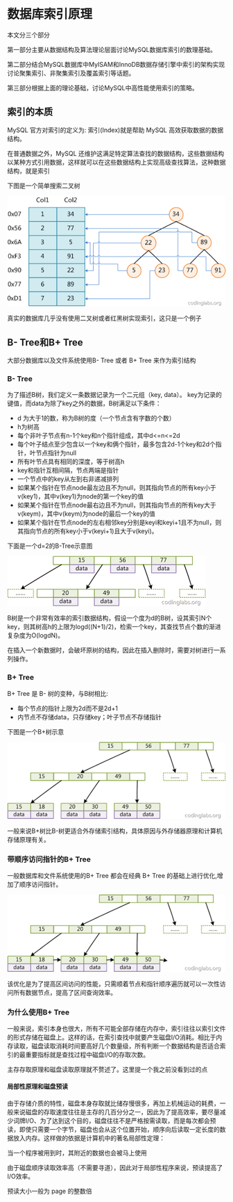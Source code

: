 # 数据库索引原理
本文分三个部分

第一部分主要从数据结构及算法理论层面讨论MySQL数据库索引的数理基础。

第二部分结合MySQL数据库中MyISAM和InnoDB数据存储引擎中索引的架构实现讨论聚集索引、非聚集索引及覆盖索引等话题。

第三部分根据上面的理论基础，讨论MySQL中高性能使用索引的策略。

## 索引的本质

MySQL 官方对索引的定义为: 索引(Index)就是帮助 MySQL 高效获取数据的数据结构。

在普通数据之外，MySQL 还维护这满足特定算法查找的数据结构，这些数据结构以某种方式引用数据，这样就可以在这些数据结构上实现高级查找算法，这种数据结构，就是索引

下图是一个简单搜索二叉树

![avator](../pic/数据库-索引-二叉树.png)

真实的数据库几乎没有使用二叉树或者红黑树实现索引，这只是一个例子

## B- Tree和B+ Tree

大部分数据库以及文件系统使用B- Tree 或者 B+ Tree 来作为索引结构

### B- Tree

为了描述B树，我们定义一条数据记录为一个二元组（key, data）。 key为记录的键值，而data为除了key之外的数据，B树满足以下条件：
+ d 为大于1的数，称为B树的度（一个节点含有字数的个数）
+ h为树高
+ 每个非叶子节点有n-1个key和n个指针组成，其中d<=n<=2d
+ 每个叶子结点至少包含以一个key和俩个指针，最多包含2d-1个key和2d个指针，叶节点指针为null
+ 所有叶节点具有相同的深度，等于树高h
+ key和指针互相间隔，节点两端是指针
+ 一个节点中的key从左到右非递减排列
+ 如果某个指针在节点node最左边且不为null，则其指向节点的所有key小于v(key1)，其中v(key1)为node的第一个key的值
+ 如果某个指针在节点node最右边且不为null，则其指向节点的所有key大于v(keym)，其中v(keym)为node的最后一个key的值
+ 如果某个指针在节点node的左右相邻key分别是keyi和keyi+1且不为null，则其指向节点的所有key小于v(keyi+1)且大于v(keyi)。

下面是一个d=2的B-Tree示意图

![avator](../pic/数据库-索引-B树.png)

B树是一个非常有效率的索引数据结构，假设一个度为d的B树，设其索引N个key，则其树高h的上限为logd((N+1)/2)，检索一个key，其查找节点个数的渐进复杂度为O(logdN)。

在插入一个新数据时，会破坏原树的结构，因此在插入删除时，需要对树进行一系列操作。

### B+ Tree
B+ Tree 是 B- 树的变种，与B树相比:
+ 每个节点的指针上限为2d而不是2d+1
+ 内节点不存储data，只存储key；叶子节点不存储指针

下图是一个B+树示意

![avator](../pic/数据库-索引-b+树.png)

一般来说B+树比B-树更适合外存储索引结构，具体原因与外存储器原理和计算机存储原理有关。


### 带顺序访问指针的B+ Tree

一般数据库和文件系统使用的B+ Tree 都会在经典 B+ Tree 的基础上进行优化,增加了顺序访问指针。

![avator](../pic/数据库-索引-better-b+树.png)

该优化是为了提高区间访问的性能，只需顺着节点和指针顺序遍历就可以一次性访问所有数据节点，提高了区间查询效率。

### 为什么使用B+ Tree

一般来说，索引本身也很大，所有不可能全部存储在内存中，索引往往以索引文件的形式存储在磁盘上。这样的话，在索引查找中就要产生磁盘I/O消耗。相比于内存读取，磁盘读取消耗时间要高好几个数量级，所有判断一个数据结构是否适合索引的最重要指标就是查找过程中磁盘I/O的存取次数。

主存存取原理和磁盘读取原理就不赘述了。这里提一个我之前没看到过的点

#### 局部性原理和磁盘预读

由于存储介质的特性，磁盘本身存取就比储存慢很多，再加上机械运动的耗费，一般来说磁盘的存取速度往往是主存的几百分分之一，因此为了提高效率，要尽量减少词牌I/O、为了达到这个目的，磁盘往往不是严格按需读取，而是每次都会预读，即使只需要一个字节，磁盘也会从这个位置开始，顺序向后读取一定长度的数据放入内存。这样做的依据是计算机中的著名局部性定理：

当一个程序被用到时，其附近的数据也会被马上使用

由于磁盘顺序读取效率高（不需要寻道），因此对于局部性程序来说，预读提高了I/O效率。

预读大小一般为 page 的整数倍

